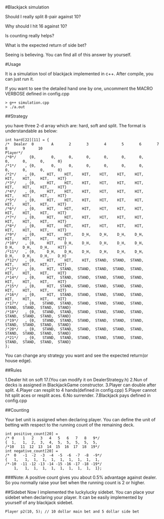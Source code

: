 #Blackjack simulation

Should I really split 8-pair against 10?

Why should I hit 16 against 10?

Is counting really helps?

What is the expected return of side bet?

Seeing is believing. You can find all of this answer by yourself.

#Usage

It is a simulation tool of blackjack implemented in c++. After compile, you can just run it.

If you want to see the detailed hand one by one, uncomment the MACRO VERBOSE defined in config.cpp
```
> g++ simulation.cpp
> ./a.out

```
##Strategy

you have three 2-d array which are: hard, soft and split. The format is understandable as below:
```
int hard[22][11] = {
/*  Dealer  0        A       2       3       4       5       6       7       8       9      10
Player*/
/*0*/      {0,       0,      0,      0,      0,      0,      0,      0,      0,      0,      0}
/*1*/    , {0,       0,      0,      0,      0,      0,      0,      0,      0,      0,      0}
/*2*/    , {0,     HIT,    HIT,    HIT,    HIT,    HIT,    HIT,    HIT,    HIT,    HIT,    HIT}
/*3*/    , {0,     HIT,    HIT,    HIT,    HIT,    HIT,    HIT,    HIT,    HIT,    HIT,    HIT}
/*4*/    , {0,     HIT,    HIT,    HIT,    HIT,    HIT,    HIT,    HIT,    HIT,    HIT,    HIT}
/*5*/    , {0,     HIT,    HIT,    HIT,    HIT,    HIT,    HIT,    HIT,    HIT,    HIT,    HIT}
/*6*/    , {0,     HIT,    HIT,    HIT,    HIT,    HIT,    HIT,    HIT,    HIT,    HIT,    HIT}
/*7*/    , {0,     HIT,    HIT,    HIT,    HIT,    HIT,    HIT,    HIT,    HIT,    HIT,    HIT}
/*8*/    , {0,     HIT,    HIT,    HIT,    HIT,    HIT,    HIT,    HIT,    HIT,    HIT,    HIT}
/*9*/    , {0,     HIT,    HIT,    D_H,    D_H,    D_H,    D_H,    HIT,    HIT,    HIT,    HIT}
/*10*/   , {0,     HIT,    D_H,    D_H,    D_H,    D_H,    D_H,    D_H,    D_H,    D_H,    HIT}
/*11*/   , {0,     D_H,    D_H,    D_H,    D_H,    D_H,    D_H,    D_H,    D_H,    D_H,    D_H}
/*12*/   , {0,     HIT,    HIT,    HIT,  STAND,  STAND,  STAND,    HIT,    HIT,    HIT,    HIT}
/*13*/   , {0,     HIT,  STAND,  STAND,  STAND,  STAND,  STAND,    HIT,    HIT,    HIT,    HIT}
/*14*/   , {0,     HIT,  STAND,  STAND,  STAND,  STAND,  STAND,    HIT,    HIT,    HIT,    HIT}
/*15*/   , {0,     HIT,  STAND,  STAND,  STAND,  STAND,  STAND,    HIT,    HIT,    HIT,    HIT}
/*16*/   , {0,     HIT,  STAND,  STAND,  STAND,  STAND,  STAND,    HIT,    HIT,    HIT,    HIT}
/*17*/   , {0,   STAND,  STAND,  STAND,  STAND,  STAND,  STAND,  STAND,  STAND,  STAND,  STAND}
/*18*/   , {0,   STAND,  STAND,  STAND,  STAND,  STAND,  STAND,  STAND,  STAND,  STAND,  STAND}
/*19*/   , {0,   STAND,  STAND,  STAND,  STAND,  STAND,  STAND,  STAND,  STAND,  STAND,  STAND}
/*20*/   , {0,   STAND,  STAND,  STAND,  STAND,  STAND,  STAND,  STAND,  STAND,  STAND,  STAND}
/*21*/   , {0,   STAND,  STAND,  STAND,  STAND,  STAND,  STAND,  STAND,  STAND,  STAND,  STAND}
};
```
You can change any strategy you want and see the expected return(or house edge).

##Rules

1.Dealer hit on soft 17.(You can modify it on DealerStrategy.h)
2.Nun of decks is assigned in BlackjackGame constructor.
3.Player can double after split.
4.Player can resplit to 4 hands(defined in config.cpp)
5.Player cannot hit split aces or resplit aces.
6.No surrender.
7.Blackjack pays defined in config.cpp

##Counting

Your bet unit is assigned when declaring player. You can define the unit of betting with respect to the running count of the remaining deck.
```
int positive_count[20] = 
/* 0    1   2   3   4   5   6   7   8   9*/
{  1,   1,  2,  3,  4,  5,  5,  5,  5,  5, 
/*10   11  12  13  14  15  16  17  18  19*/
int negative_count[20] = 
/*  0   -1  -2  -3  -4  -5  -6  -7  -8  -9*/
{   1,   1,  1,  1,  1,  1,  1,  1,  1,  1, 
/*-10  -11 -12 -13 -14 -15 -16 -17 -18 -19*/
    1,   1,  1,  1,  1,  1,  1,  1,  1,  1};
```
###Note: A positive count gives you about 0.5% advantage against dealer. So you normally raise your bet when the running count is 2 or higher.

##Sidebet 
Now I implemented the luckylucky sidebet. You can place your sidebet when declaring your player.
It can be easily implemented by yourself of any blackjack sidebet.

```
Player p2(10, 5); // 10 dollar main bet and 5 dollar side bet
```

